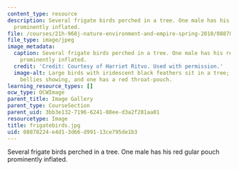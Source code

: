 ```yaml
---
content_type: resource
description: Several frigate birds perched in a tree. One male has his red gular pouch
  prominently inflated.
file: /courses/21h-968j-nature-environment-and-empire-spring-2010/08878224e4d13d66d99113ce795de1b3_frigatebirds.jpg
file_type: image/jpeg
image_metadata:
  caption: Several frigate birds perched in a tree. One male has his red gular pouch
    prominently inflated.
  credit: 'Credit: Courtesy of Harriet Ritvo. Used with permission.'
  image-alt: Large birds with iridescent black feathers sit in a tree; some have white
    bellies showing, and one has a red throat-pouch.
learning_resource_types: []
ocw_type: OCWImage
parent_title: Image Gallery
parent_type: CourseSection
parent_uid: 3bb3e132-7196-6241-08ee-d3a2f281aa01
resourcetype: Image
title: frigatebirds.jpg
uid: 08878224-e4d1-3d66-d991-13ce795de1b3
---
```

Several frigate birds perched in a tree. One male has his red gular pouch prominently inflated.

